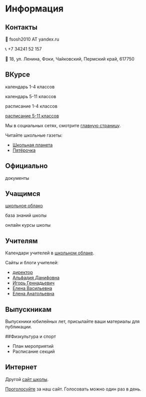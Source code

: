 # Информация

## Контакты

:e-mail: fsosh2010 AT yandex.ru

:telephone_receiver: +7 34241 52 157

:incoming_envelope: 18, ул. Ленина, Фоки, Чайковский, Пермский край, 617750

## ВКурсе

календарь 1-4 классов

календарь 5-11 классов

расписание 1-4 классов

[расписание 5-11 классов](https://docs.google.com/spreadsheet/pub?key=0Aq8ULk6Dnt79dGtQSm45Z3R0dTJrcTRSMnhoS3I0eWc&single=true&gid=0&range=A1%3AT40&output=html)

Мы в социальных сетях, смотрите [главную страницу](http://fokischool.org).

Читайте школьные газеты:

- [Школьная планета](http://planetfokischool.blogspot.ru/?view=magazine)
- [Пятёрочка](http://fiveismagazine.blogspot.ru)

## Официально

документы

## Учащимся

[школьное облако](https://docs.google.com/a/fokischool.org)

база знаний школы

онлайн курсы школы

## Учителям

Календари учителей в [школьном облаке](https://docs.google.com/a/fokischool.org).

Сайты и блоги учителей:

- [директор](http://ildarharisov.wordpress.com/)
- [Альфадия Данифовна](http://about.me/alfadia/)
- [Игорь Геннадьевич](https://www.vizify.com/igor-naumov)
- [Елена Васильевна](http://nsportal.ru/shadrina-elena-vasilevna)
- [Елена Анатольевна](http://nsportal.ru/elena04403)

## Выпускникам

Выпускники юбилейных лет, присылайте ваши материалы для публикации.

##Физкультура и спорт

- План мероприятий
- Расписание секций

## Интернет

Другой [сайт школы](http://fokinder.ru/).

[Проголосуйте](http://edu-top.ru/vote.php?id=39291) за наш сайт. Голосовать можно один раз в день.
